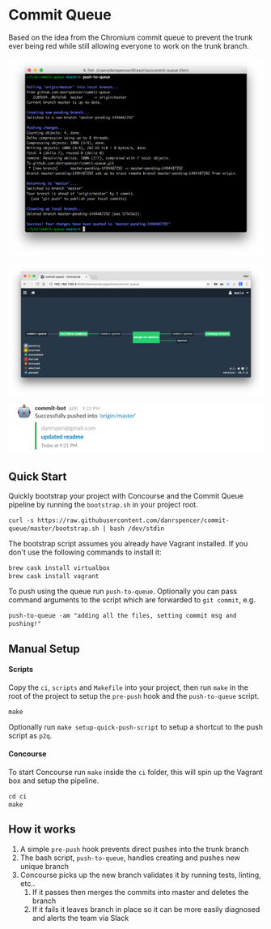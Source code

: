 # Commit Queue

Based on the idea from the Chromium commit queue to prevent the trunk ever being red while still allowing everyone to work on the trunk branch.

![alt terminal](https://raw.githubusercontent.com/danrspencer/commit-queue/master/docs/terminal.png)

![alt concourse](https://raw.githubusercontent.com/danrspencer/commit-queue/master/docs/concourse.png)

![alt slack](https://raw.githubusercontent.com/danrspencer/commit-queue/master/docs/slack.png)

## Quick Start

Quickly bootstrap your project with Concourse and the Commit Queue pipeline by running the `bootstrap.sh` in your project root.

```
curl -s https://raw.githubusercontent.com/danrspencer/commit-queue/master/bootstrap.sh | bash /dev/stdin
```

The bootstrap script assumes you already have Vagrant installed. If you don't use the following commands to install it:

```
brew cask install virtualbox
brew cask install vagrant
```

To push using the queue run `push-to-queue`. Optionally you can pass command arguments to the script which are forwarded to `git commit`, e.g.

```
push-to-queue -am "adding all the files, setting commit msg and pushing!"
```

## Manual Setup

#### Scripts

Copy the `ci`, `scripts` and `Makefile` into your project, then run `make` in the root of the project to setup the `pre-push` hook and the `push-to-queue` script.
```
make
```

Optionally run `make setup-quick-push-script` to setup a shortcut to the push script as `p2q`. 

#### Concourse
 
To start Concourse run `make` inside the `ci` folder, this will spin up the Vagrant box and setup the pipeline.

```
cd ci
make
```


## How it works

1. A simple `pre-push` hook prevents direct pushes into the trunk branch
1. The bash script, `push-to-queue`, handles creating and pushes new unique branch
1. Concourse picks up the new branch validates it by running tests, linting, etc..
    1. If it passes then merges the commits into master and deletes the branch
    1. If it fails it leaves branch in place so it can be more easily diagnosed and alerts the team via Slack
